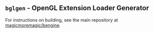 ## `bglgen` - OpenGL Extension Loader Generator
For instructions on building, see the main repository at
[magicmoremagic/bengine](https://github.com/magicmoremagic/bengine).
